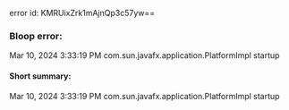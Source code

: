 error id: KMRUixZrk1mAjnQp3c57yw==
### Bloop error:

Mar 10, 2024 3:33:19 PM com.sun.javafx.application.PlatformImpl startup
#### Short summary: 

Mar 10, 2024 3:33:19 PM com.sun.javafx.application.PlatformImpl startup
